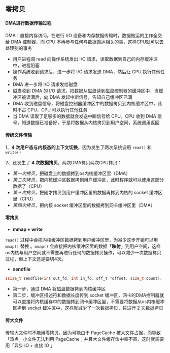 ## 零拷贝

#### DMA进行数据传输过程

DMA：直接内存访问。在进行 I/O 设备和内存数据传输时，数据搬运的工作全交给 DMA 控制器，而 CPU 不再参与任何与数据搬运相关的事，这样CPU就可以去处理别的事务

- 用户进程调 read 向操作系统发出 I/O 请求，读取数据到自己的内存缓冲区中，进程阻塞
- 操作系统收到请求后，进一步将 I/O 请求发送 DMA，然后让 CPU 执行其他任务
- DMA 进一步将 I/O 请求发给磁盘
- 磁盘收到 DMA 的 I/O 请求，把数据从磁盘读到磁盘控制器的缓冲区中，当缓冲区被读满后，向 DMA 发起中断信号，告知自己缓冲区已满
- DMA 收到磁盘信号，将磁盘控制器缓冲区中的数据拷贝到内核缓冲区中，此时不占 CPU，CPU 可以执行其他任务
- 当 DMA 读取了足够多的数据就会发送中断信号给 CPU。CPU 收到 DMA 信号，知道数据已准备好，于是将数据从内核拷贝到用户空间，系统调用返回



#### 传统文件传输

1、**4 次用户态与内核态的上下文切换**。因为发生了两次系统调用 `read()` 和 `write()`

2、还发生了 **4 次数据拷贝**，两次DMA拷贝两次CPU拷贝：

- *第一次拷贝*，把磁盘上的数据拷到os内核缓冲区里（DMA）
- *第二次拷贝*，把内核缓冲区数据拷到用户缓冲区，此时程序就可以使用这部分数据了（CPU）
- *第三次拷贝*，把刚才拷贝到用户缓冲区里的数据再拷到内核的 socket 缓冲区里（CPU）
- *第四次拷贝*，把内核 socket 缓冲区里的数据拷到网卡缓冲区里（DMA）



#### 零拷贝

- **mmap + write**

`read()` 过程中会把内核缓冲区数据拷到用户缓冲区里，为减少这步开销可以用 `mmap()` 替换 。`mmap()` 会直接把内核缓冲区里的数据「**映射**」到用户空间，这样os内核与用户空间就不需要再进行任何的数据拷贝操作，可以减少一次数据拷贝过程，但上下文还是要切4次。

- **sendfile**

```c
ssize_t sendfile(int out_fd, int in_fd, off_t *offset, size_t count);
```

- 第一步，通过 DMA 将磁盘数据拷到内核缓冲区
- 第二步，缓冲区描述符和数据长度传到 socket 缓冲区，网卡的DMA控制器就可以直接将内核缓存中的数据拷到网卡缓冲区里，不需要将数据从os内核缓冲区拷到 socket 缓冲区中，这样就减少了一次数据拷贝，只进行 2 次数据拷贝



#### 传大文件

传输大文件时不能用零拷贝，因为可能由于 PageCache 被大文件占据，而导致「热点」小文件无法利用 PageCache；并且大文件缓存命中率不高，这时就需要用「异步 IO + 直接 IO 」